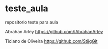 # teste_aula
repositorio teste para aula 

Abrahan Arley
https://github.com/IAbrahanArley

Ticiano de Oliveira
https://github.com/StiigGit
